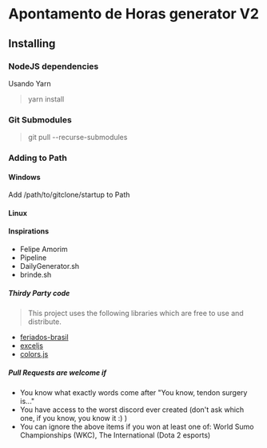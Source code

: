 # Apontamento de Horas generator V2

## Installing

### NodeJS dependencies

Usando Yarn

> yarn install

### Git Submodules

> git pull --recurse-submodules

### Adding to Path

#### Windows
 Add /path/to/gitclone/startup to Path

#### Linux

#### Inspirations
 - Felipe Amorim
 - Pipeline
 - DailyGenerator.sh
 - brinde.sh


##### Thirdy Party code
> This project uses the following libraries which are free to use and distribute.
- [feriados-brasil](https://github.com/joaopbini/feriados-brasil)
- [exceljs](https://github.com/exceljs/exceljs)
- [colors.js](https://github.com/Marak/colors.js)

##### Pull Requests are welcome if

- You know what exactly words come after "You know, tendon surgery is..."
- You have access to the worst discord ever created (don't ask which one, if you know, you know it :) )
- You can ignore the above items if you won at least one of: World Sumo Championships (WKC), The International (Dota 2 esports)